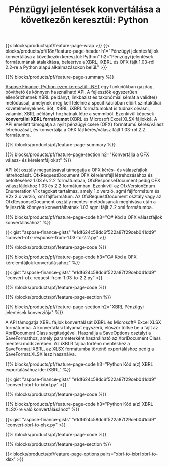 ﻿---
title: "Pénzügyi jelentések konvertálása a következőn keresztül: Python"
url: /hu/python-net/conversion/
description:  Python kód a pénzügyi jelentések konvertálásához XBRL, iXBRL(inline xbrl) és OFX fájlformátumban a Python könyvtáron keresztül.
---
{{< blocks/products/pf/feature-page-wrap >}}
{{< blocks/products/pf/i18n/feature-page-header h1="Pénzügyi jelentésfájlok konvertálása a következőn keresztül: Python" h2="Pénzügyi jelentések formátumának átalakítása, beleértve a XBRL, iXBRL és OFX fájlt 1.03-ról 2.2-re a Python alapú alkalmazásokon belül." >}}

{{% blocks/products/pf/feature-page-summary %}}

[Aspose.Finance, Python ezen keresztül: .NET](https://products.aspose.com/finance/python-net/) egy funkciókban gazdag, bővíthető és könnyen használható API. A fejlesztők egyszerűen ellenőrizhetnek XBRL példányt, linkbázist és taxonómiai sémát a validte() metódussal, amelynek meg kell felelnie a specifikációban előírt szintaktikai követelményeknek. Sőt, XBRL, iXBRL formátumokat is tudnak olvasni, valamint XBRL példányt hozhatnak létre a semmiből. Ezenkívül képesek **konvertálni XBRL formátumot** iXBRL és Microsoft Excel XLSX fájlokká. A API emellett támogatja a nyílt pénzügyi csere (OFX) formátumú kérés/válasz létrehozását, és konvertálja a OFX fájl kérés/válasz fájlt 1.03-ról 2.2 formátumra.

{{% /blocks/products/pf/feature-page-summary %}}

{{% blocks/products/pf/feature-page-section h2="Konvertálja a OFX válasz- és kérelemfájlokat" %}}

API két osztály megadásával támogatja a OFX kérés- és válaszfájlok létrehozását. OfxRequestDocument OFX kérelemfájl létrehozásához és betöltéséhez 1.03 és 2.2 formátumban, OfxResponseDocument pedig OFX válaszfájlokhoz 1.03 és 2.2 formátumban. Ezenkívül az OfxVersionEnum Enumeration V1x tagokat tartalmaz, amely 1.x verzió, sgml fájlformátum és V2x 2.x verzió, xml fájlformátum. Az OfxRequestDocument osztály vagy az OfxResponseDocument osztály mentési metódusának meghívása után a fejlesztők könnyen konvertálhatnak 1.03 sgml fájlt 2.2 xml formátumba.


{{% blocks/products/pf/feature-page-code h3="C# Kód a OFX válaszfájlok konvertálásához" %}}

{{< gist "aspose-finance-gists" "e1df624c58dc6f522a87f29ceb041dd9" "convert-ofx-response-from-1.03-to-2.2.py" >}} 

{{% /blocks/products/pf/feature-page-code %}}

{{% blocks/products/pf/feature-page-code h3="C# Kód a OFX kérelemfájlok konvertálásához" %}}

{{< gist "aspose-finance-gists" "e1df624c58dc6f522a87f29ceb041dd9" "convert-ofx-request-from-1.03-to-2.2.py" >}} 

{{% /blocks/products/pf/feature-page-code %}}

{{% /blocks/products/pf/feature-page-section %}}

{{% blocks/products/pf/feature-page-section h2="XBRL Pénzügyi jelentések konverziója" %}}

A API támogatja XBRL fájlok konvertálását iXBRL és Microsoft® Excel XLSX formátumba. A konvertálási folyamat egyszerű, először töltse be a fájlt az XbrlDocument Class segítségével. Használja a SaveOptions osztályt a SaveFormathoz, amely paraméterként használható az XbrlDocument Class mentési módszerében. Az iXBLR fájlba történő mentéshez a SaveFormat.IXBRL, az XLSX formátumba történő exportáláshoz pedig a SaveFormat.XLSX lesz használva.

{{% blocks/products/pf/feature-page-code h3="Python Kód a(z) XBRL exportálásához ide: iXBRL" %}}

{{< gist "aspose-finance-gists" "e1df624c58dc6f522a87f29ceb041dd9" "convert-xbrl-to-ixbrl.py" >}} 

{{% /blocks/products/pf/feature-page-code %}}

{{% blocks/products/pf/feature-page-code h3="Python Kód a(z) XBRL XLSX-re való konvertálásához" %}}

{{< gist "aspose-finance-gists" "e1df624c58dc6f522a87f29ceb041dd9" "convert-xbrl-to-xlsx.py" >}} 

{{% /blocks/products/pf/feature-page-code %}}

{{% /blocks/products/pf/feature-page-section %}}

{{< blocks/products/pf/feature-page-options pairs="xbrl-to-ixbrl xbrl-to-xlsx" >}}
